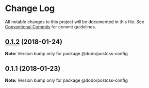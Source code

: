 # Change Log

All notable changes to this project will be documented in this file.
See [Conventional Commits](https://conventionalcommits.org) for commit guidelines.

<a name="0.1.2"></a>
## [0.1.2](/compare/@dodo/postcss-config@0.1.1...@dodo/postcss-config@0.1.2) (2018-01-24)




**Note:** Version bump only for package @dodo/postcss-config

<a name="0.1.1"></a>
## 0.1.1 (2018-01-23)




**Note:** Version bump only for package @dodo/postcss-config
